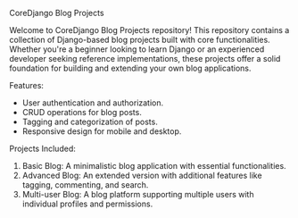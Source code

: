 CoreDjango Blog Projects

Welcome to CoreDjango Blog Projects repository! This repository contains a collection of Django-based blog projects built with core functionalities. Whether you're a beginner looking to learn Django or an experienced developer seeking reference implementations, these projects offer a solid foundation for building and extending your own blog applications.

Features:
- User authentication and authorization.
- CRUD operations for blog posts.
- Tagging and categorization of posts.
- Responsive design for mobile and desktop.

 Projects Included:
1. Basic Blog: A minimalistic blog application with essential functionalities.
2. Advanced Blog: An extended version with additional features like tagging, commenting, and search.
3. Multi-user Blog: A blog platform supporting multiple users with individual profiles and permissions.


